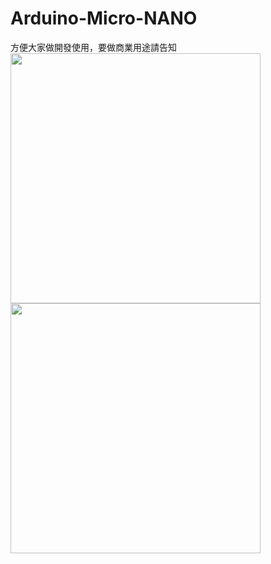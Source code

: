 # Arduino-Micro-NANO
方便大家做開發使用，要做商業用途請告知  
<img src="https://user-images.githubusercontent.com/53372547/128599375-784aa760-f335-4861-a491-375e21069948.jpg" width="400">
<img src="https://user-images.githubusercontent.com/53372547/128599392-50f36fc4-0216-412a-a9f2-a03b2d36ef68.jpg" width="400">  
